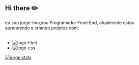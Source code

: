## Hi there :pencil2:

eu sou jorge lima,sou Programador Front End, atualmente estou aprendendo e criando projetos com:
<br>
<br>
- <img src="https://img.shields.io/badge/HTML5-E34F26?style=for-the-badge&logo=html5&logoColor=white" alt="logo-html"/>
- <img src="https://img.shields.io/badge/CSS3-1572B6?style=for-the-badge&logo=css3&logoColor=white" alt="logo-css"/>

[![jorge stats](https://github-readme-stats.vercel.app/api?username=jorgelima30)](https://github.com/anuraghazra/github-readme-stats)
